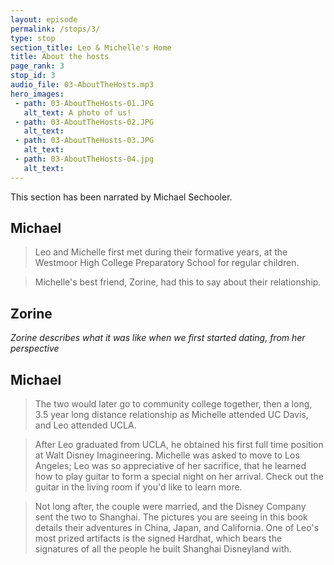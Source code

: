 ```yaml
---
layout: episode
permalink: /stops/3/
type: stop
section_title: Leo & Michelle's Home
title: About the hosts
page_rank: 3
stop_id: 3
audio_file: 03-AboutTheHosts.mp3
hero_images:
 - path: 03-AboutTheHosts-01.JPG
   alt_text: A photo of us!
 - path: 03-AboutTheHosts-02.JPG
   alt_text:
 - path: 03-AboutTheHosts-03.JPG
   alt_text:
 - path: 03-AboutTheHosts-04.jpg
   alt_text:
---
```


This section has been narrated by Michael Sechooler.

## Michael

> Leo and Michelle first met during their formative years, at the Westmoor High College Preparatory School for regular children.

> Michelle's best friend, Zorine, had this to say about their relationship.

## Zorine

*Zorine describes what it was like when we first started dating, from her perspective*

## Michael

>The two would later go to community college together, then a long, 3.5 year long distance relationship as Michelle attended UC Davis, and Leo attended UCLA.

>After Leo graduated from UCLA, he obtained his first full time position at Walt Disney Imagineering. Michelle was asked to move to Los Angeles; Leo was so appreciative of her sacrifice, that he learned how to play guitar to form a special night on her arrival. Check out the guitar in the living room if you'd like to learn more.

>Not long after, the couple were married, and the Disney Company sent the two to Shanghai. The pictures you are seeing in this book details their adventures in China, Japan, and California. One of Leo's most prized artifacts is the signed Hardhat, which bears the signatures of all the people he built Shanghai Disneyland with.

